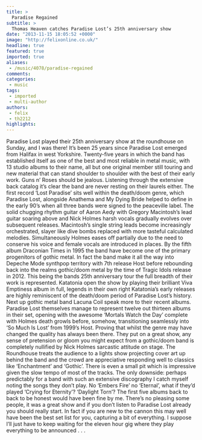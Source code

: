 ```yaml
---
title: >
  Paradise Regained
subtitle: >
  Thomas Heaven catches Paradise Lost’s 25th anniversary show
date: "2013-11-15 18:05:52 +0000"
image: "http://felixonline.co.uk/"
headline: true
featured: true
imported: true
aliases:
 - /music/4078/paradise-regained
comments:
categories:
 - music
tags:
 - imported
 - multi-author
authors:
 - felix
 - th2212
highlights:
---
```


Paradise Lost played their 25th anniversary show at the roundhouse on Sunday, and I was there! It’s been 25 years since Paradise Lost emerged from Halifax in west Yorkshire. Twenty-five years in which the band has established itself as one of the best and most reliable in metal music, with 13 studio albums to their name, all but one original member still touring and new material that can stand shoulder to shoulder with the best of their early work. Guns n’ Roses should be jealous.
 Listening through the extensive back catalog it’s clear the band are never resting on their laurels either. The first record ‘Lost Paradise’ sits well within the death/doom genre, which Paradise Lost, alongside Anathema and My Dying Bride helped to define in the early 90’s when all three bands were signed to the peaceville label. The solid chugging rhythm guitar of Aaron Aedy with Gregory Macintosh’s lead guitar soaring above and Nick Holmes harsh vocals gradually evolves over subsequent releases. Macintosh’s single string leads become increasingly orchestrated, slayer like dive bombs replaced with more tasteful calculated melodies. Simultaneously Holmes eases off partially due to the need to conserve his voice and female vocals are introduced in places. By the fifth album Draconian Times in 1995 the band have become one of the primary progenitors of gothic metal. In fact the band make it all the way into Depeche Mode synthpop territory with 7th release Host before rebounding back into the realms gothic/doom metal by the time of Tragic Idols release in 2012.
 This being the bands 25th anniversary tour the full breadth of their work is represented. Katatonia open the show by playing their brilliant Viva Emptiness album in full, legends in their own right Katatonia’s early releases are highly reminiscent of the death/doom period of Paradise Lost’s history. Next up gothic metal band Lacuna Coil speak more to their recent albums.
 Paradise Lost themselves manage to represent twelve out thirteen albums in their set, opening with the awesome ‘Mortals Watch the Day’ complete with Holmes death growls before, somehow, transitioning seamlessly into ‘So Much Is Lost’ from 1999’s Host. Proving that whilst the genre may have changed the quality has always been there. They put on a great show, any sense of pretension or gloom you might expect from a gothic/doom band is completely nullified by Nick Holmes sarcastic attitude on stage. The Roundhouse treats the audience to a lights show projecting cover art up behind the band and the crowd are appreciative responding well to classics like ‘Enchantment’ and ‘Gothic’. There is even a small pit which is impressive given the slow tempo of most of the tracks. The only downside: perhaps predictably for a band with such an extensive discography I catch myself noting the songs they don’t play. No ‘Embers Fire’ no ‘Eternal’, what if they’d played ‘Crying for Eternity’? ‘Daylight Torn’? The first five albums back to back to be honest would have been fine by me. There’s no pleasing some people, it was a great show and if you don’t listen to Paradise Lost already you should really start. In fact if you are new to the cannon this may well have been the best set list for you, capturing a bit of everything. I suppose I’ll just have to keep waiting for the eleven hour gig where they play everything to be announced . . .
